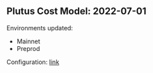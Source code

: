 ## Plutus Cost Model: 2022-07-01

Environments updated:

* Mainnet
* Preprod

Configuration: [link](resources/plutus-costmodels-secp256k1-3.json)
